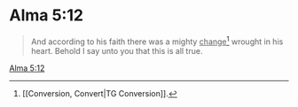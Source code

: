 # Alma 5:12

> And according to his faith there was a mighty <u>change</u>[^a] wrought in his heart. Behold I say unto you that this is all true.

[Alma 5:12](https://www.churchofjesuschrist.org/study/scriptures/bofm/alma/5?lang=eng&id=p12#p12)


[^a]: [[Conversion, Convert|TG Conversion]].  
